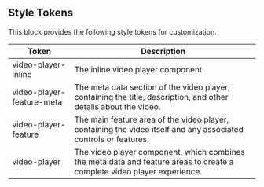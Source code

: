 ## Style Tokens

This block provides the following style tokens for customization.

| **Token**                 | **Description**                                                                                                          |
| ------------------------- | ------------------------------------------------------------------------------------------------------------------------ |
| video-player-inline       | The inline video player component.                                                                                       |
| video-player-feature-meta | The meta data section of the video player, containing the title, description, and other details about the video.         |
| video-player-feature      | The main feature area of the video player, containing the video itself and any associated controls or features.          |
| video-player              | The video player component, which combines the meta data and feature areas to create a complete video player experience. |
